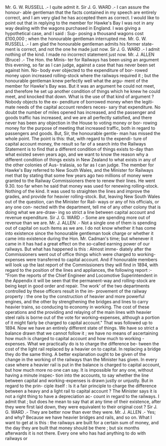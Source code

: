 Mr. G. W. RUSSELL .- I quite admit it. Sir J. G. WARD .- I can assure the honour- able gentleman that the facts contained in my speech are entirely correct, and I am very glad he has accepted them as correct. I would like to point out that in replying to the member for Hawke's Bay I was not in any way dealing with the wagons purchased in England. I was giving a hypothetical case, and I said : Sup- posing a thousand wagons cost £100,000 ; when the honourable gentleman interrupted me. Mr. G. W. RUSSELL .- I am glad the honourable gentleman admits his former state- ment is correct, and not the one he made just now. Sir J. G. WARD .- I admit nothing of the kind. I made no incorrect statement just now. Mr. J. ALLEN (Bruce) .- The Hon. the Minis- ter for Railways has been using an argument this evening, so far as I can judge, against a case that has never been set against him. No- body ever objected to the expenditure of bor- rowed money upon increased rolling-stock where the railways required it ; but the honourable gentleman knew perfectly well what the argu- ment of the member for Hawke's Bay was. But it was an argument he could not meet, and therefore he set up another condition of things which he knew he could meet, and knocked that down. What is the use of that kind of argument ? Nobody objects to the ex- penditure of borrowed money when the legiti- mate needs of the capital account renders neces- sary that expenditure. No doubt the number of miles opened has increased, and the passenger and goods traffic has increased, and we are all perfectly satisfied, and there never has been any objection in the House to voting money or bor- rowing money for the purpose of meeting that increased traffic, both in regard to passengers and goods. But, Sir, the honourable gentle- man has missed the whole point. The point is this: that, with regard to the expendi- ture of capital account money, the result so far of a search into the Railways Statement is to find that a different condition of things exists to-day than what existed seven years ago, and we want to know the reason why a different condition of things exists in New Zealand to what exists in any of the other colonies of Aus- tralasia, so far as I can judge. The member for Hawke's Bay referred to New South Wales, and the Minister for Railways met that by stating that some few years ago two millions of money were granted to the Railway Commissioners there to renew their lines. He went 9.30. too far when he said that money was used for renewing rolling-stock. Nothing of the kind. It was used to straighten the lines and improve the grades, and provide for heavier rolling-stock. But, leaving New South Wales out of the question, can the Minister for Rail- ways or any of his officials, or any one con- nected with the department, tell me of any other colony that is doing what we are-draw- ing so strict a line between capital account and revenue expenditure. Sir J. G. WARD .- Some are spending more out of revenue than we are. Mr. J. ALLEN .- Not a single one of them is spending out of capital on such items as we are. I do not know whether it has come into existence since the honourable gentleman took charge or whether it came into existence during the Hon. Mr. Cadman's time; but whenever it came in it has had a great effect on the so-called earning power of our railways. But what has happened is this : Almost imme- diately after the Commissioners went out of office things which were charged to working- expenses were transferred to capital account. And if honourable members will look up the last report of the Commissioners they will find in 1894, with regard to the position of the lines and appliances, the following report :- "From the reports of the Chief Engineer and Locomotive Superintendent in the Appendix it will be seen that the permanent-way and rolling-stock are being kept in good order and repair. The work' of the two departments controlled by these officers result in the im- provement of the railway property : the one by the construction of heavier and more powerful engines, and the other by strengthening the bridges and lines to carry heavier trains, so conducing to economy in working. The cost of these operations and the providing and relaying of the main lines with heavier steel rails is borne out of the vote for working-expenses, although a portion of it might fairly be charged to capital account." That was followed up to 1894. Now we have an entirely different state of things. We have so strict a balance drawn that we cannot follow it ; we have no means of ascertaining how much is charged to capital account and how much to working - expenses. What we practically do is to charge the difference be- tween the cost of the light rail replaced by a heavier on to capital. In replacing a bridge they do the same thing. A better explanation ought to be given of the change in the working of the railways than the Minister has given. In every case where a heavier rail is put in the balance is charged to capital account, but how much more no one can say. It is impossible for any one, without having a minute inspec- tion into the accounts, to say whether the line between capital and working-expenses is drawn justly or unjustly. But in regard to the prin- ciple itself : Is it a fair principle to charge the difference between a heavy and a light rail to capital account ? The Minister says it is not a right thing to have a depreciation ac- count in regard to the railways. I admit that ; but does he mean to say that at any time of their existence, after they were first laid down, they were equivalent to their original cost ? Sir J. G. WARD .- They are better now than ever they were. Mr. J. ALLEN .- Yes; and why? Because we have heavier bridges and rails, and so on. What I want to get at is this : the railways are built for a certain sum of money, and the day they are built that money should be there ; but six months afterwards it is not there. Every one who has had anything to do with railways or 